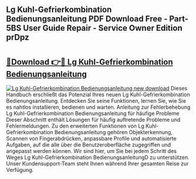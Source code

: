 ## Lg Kuhl-Gefrierkombination Bedienungsanleitung PDF Download Free - Part-5BS User Guide Repair - Service Owner Edition prDpz

# <h2><a href="http://df1hipp.blite.top/?on=Lg+Kuhl-Gefrierkombination+Bedienungsanleitung">🔗Download 👉🔴 Lg Kuhl-Gefrierkombination Bedienungsanleitung</a></h2>

[![Lg Kuhl-Gefrierkombination Bedienungsanleitung new download](https://i.imgur.com/lujVjoI.png)](http://df1hipp.blite.top/?on=Lg+Kuhl-Gefrierkombination+Bedienungsanleitung)
Dieses Handbuch erschließt das Potenzial Ihres neuen Lg Kuhl-Gefrierkombination Bedienungsanleitung. Entdecken Sie seine Funktionen, lernen Sie, wie Sie es nahtlos installieren, bedienen und warten. Anleitung zur Fehlerbehebung Lg Kuhl-Gefrierkombination Bedienungsanleitung für häufige Probleme Dieser Abschnitt enthält Lösungen für häufig auftretende Probleme und Fehlermeldungen. Zu den erweiterten Funktionen von Lg Kuhl-Gefrierkombination Bedienungsanleitung gehören Objekterkennung, Scannen von Fingerabdrücken, anpassbare Profile und automatisierte Aufgaben, auf die alle über die Benutzeroberfläche zugegriffen und angepasst werden können. Wir sind hier, um Sie bei jedem Schritt des Weges Lg Kuhl-Gefrierkombination BedienungsanleitungD zu unterstützen. Unser Kundensupport-Team steht Ihnen während Ihrer gesamten Reise zur Verfügung.

